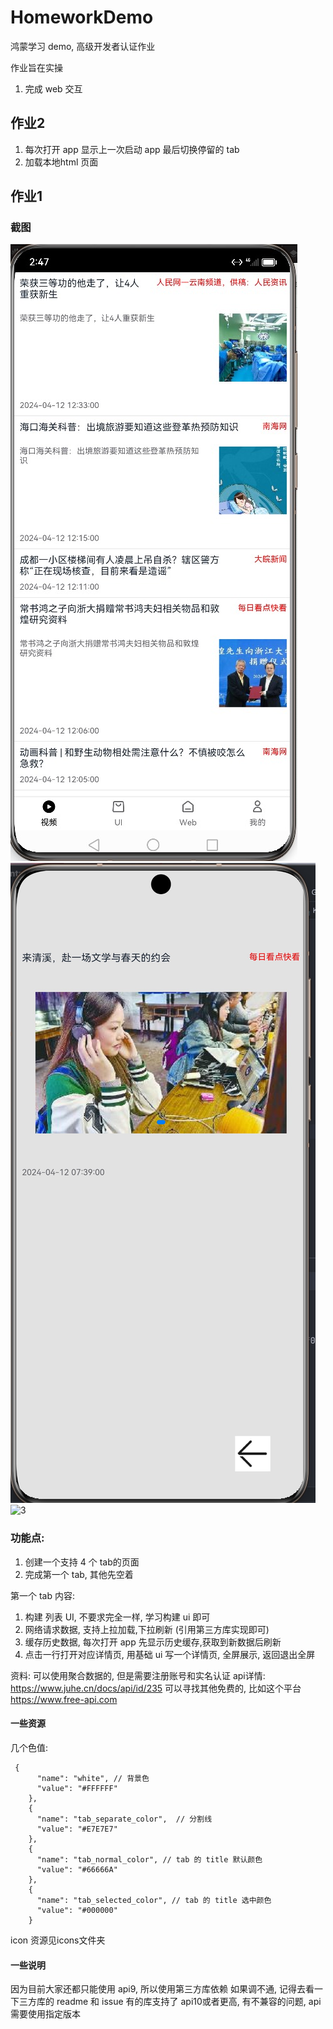 # HomeworkDemo
鸿蒙学习 demo, 高级开发者认证作业

作业旨在实操
1. 完成 web 交互

## 作业2
1. 每次打开 app 显示上一次启动 app 最后切换停留的 tab 
2. 加载本地html 页面


## 作业1 

### 截图

![1](./img/1.jpg)
![2](./img/2.jpg)
![3](./img/3.gif)

### 功能点:
1. 创建一个支持 4 个 tab的页面
2. 完成第一个 tab, 其他先空着

第一个 tab 内容:
1. 构建 列表 UI, 不要求完全一样, 学习构建 ui 即可
2. 网络请求数据, 支持上拉加载,下拉刷新 (引用第三方库实现即可)
3. 缓存历史数据, 每次打开 app 先显示历史缓存,获取到新数据后刷新
4. 点击一行打开对应详情页, 用基础 ui 写一个详情页, 全屏展示, 返回退出全屏

资料:
可以使用聚合数据的, 但是需要注册账号和实名认证
api详情: https://www.juhe.cn/docs/api/id/235
可以寻找其他免费的, 比如这个平台 https://www.free-api.com

#### 一些资源
几个色值:

```
 {
      "name": "white", // 背景色
      "value": "#FFFFFF"
    },
    {
      "name": "tab_separate_color",  // 分割线
      "value": "#E7E7E7"
    },
    {
      "name": "tab_normal_color", // tab 的 title 默认颜色
      "value": "#66666A"
    },
    {
      "name": "tab_selected_color", // tab 的 title 选中颜色
      "value": "#000000"
    }
```

icon 资源见icons文件夹

#### 一些说明
因为目前大家还都只能使用  api9, 所以使用第三方库依赖 如果调不通, 记得去看一下三方库的 readme 和 issue
有的库支持了 api10或者更高, 有不兼容的问题, api 需要使用指定版本
